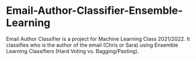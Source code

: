 # Email-Author-Classifier-Ensemble-Learning
Email Author Classifier is a project for Machine Learning Class 2021/2022. It classifies who is the author of the email (Chris or Sara) using Ensemble Learning Classifiers (Hard Voting vs. Bagging/Pasting).  
